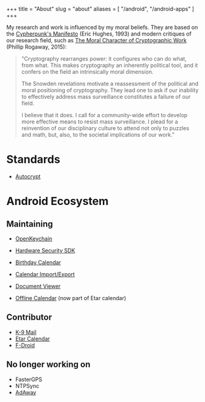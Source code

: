 +++
title = "About"
slug = "about"
aliases = [
    "/android",
    "/android-apps"
]
+++

My research and work is influenced by my moral beliefs.
They are based on the [Cypherpunk's Manifesto](http://www.activism.net/cypherpunk/manifesto.html) (Eric Hughes, 1993) and modern critiques of our research field, such as [The Moral Character of Cryptographic Work](http://web.cs.ucdavis.edu/~rogaway/papers/moral.html) (Phillip Rogaway, 2015):

> "Cryptography rearranges power: it configures who can do what, from what.
> This makes cryptography an inherently political tool, and it confers on the field an intrinsically moral dimension.
>
> The Snowden revelations motivate a reassessment of the political and moral positioning of cryptography.
> They lead one to ask if our inability to effectively address mass surveillance constitutes a failure of our field.
> 
> I believe that it does. I call for a community-wide effort to develop more effective means to resist mass surveillance.
> I plead for a reinvention of our disciplinary culture to attend not only to puzzles and math, but, also, to the societal implications of our work."


# Standards

* [Autocrypt](https://autocrypt.org)

# Android Ecosystem

## Maintaining

* [OpenKeychain](https://www.openkeychain.org)
* [Hardware Security SDK](https://hwsecurity.dev/)

* [Birthday Calendar](https://github.com/SufficientlySecure/birthday-calendar)
* [Calendar Import/Export](https://github.com/SufficientlySecure/calendar-import-export)
* [Document Viewer](https://github.com/SufficientlySecure/document-viewer)
* [Offline Calendar](https://github.com/SufficientlySecure/offline-calendar) (now part of Etar calendar)

## Contributor

* [K-9 Mail](https://k9mail.github.io/)
* [Etar Calendar](https://github.com/Etar-Group/Etar-Calendar)
* [F-Droid](https://f-droid.org/)

## No longer working on 

* FasterGPS
* NTPSync
* [AdAway](https://adaway.org/)
